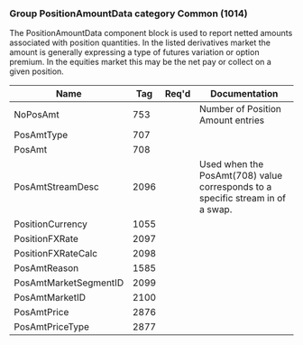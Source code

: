### Group PositionAmountData category Common (1014)

The PositionAmountData component block is used to report netted amounts associated with position quantities. In the listed derivatives market the amount is generally expressing a type of futures variation or option premium. In the equities market this may be the net pay or collect on a given position.

| Name                  | Tag  | Req'd | Documentation                                                                  |
|-----------------------|------|----------|--------------------------------------------------------------------------------|
| NoPosAmt              | 753  |       | Number of Position Amount entries                                              |
| PosAmtType            | 707  |       |                                                                                |
| PosAmt                | 708  |       |                                                                                |
| PosAmtStreamDesc      | 2096 |       | Used when the PosAmt(708) value corresponds to a specific stream in of a swap. |
| PositionCurrency      | 1055 |       |                                                                                |
| PositionFXRate        | 2097 |       |                                                                                |
| PositionFXRateCalc    | 2098 |       |                                                                                |
| PosAmtReason          | 1585 |       |                                                                                |
| PosAmtMarketSegmentID | 2099 |       |                                                                                |
| PosAmtMarketID        | 2100 |       |                                                                                |
| PosAmtPrice           | 2876 |       |                                                                                |
| PosAmtPriceType       | 2877 |       |                                                                                |

